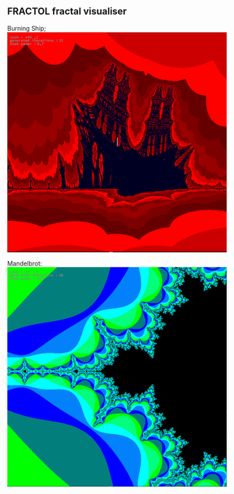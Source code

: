 FRACTOL fractal visualiser
--------------------------------------------------------------------------------------------------

Burning Ship;
![alt text](https://github.com/juthomas/FRACTOL/blob/master/.img/Burning_ship.png)

Mandelbrot:
![alt text](https://github.com/juthomas/FRACTOL/blob/master/.img/Julia.png)
